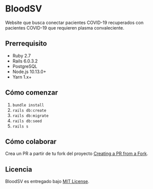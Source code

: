 # BloodSV

Website que busca conectar pacientes COVID-19 recuperados con pacientes COVID-19 que requieren plasma convaleciente.

## Prerrequisito

- Ruby 2.7
- Rails 6.0.3.2
- PostgreSQL
- Node.js 10.13.0+
- Yarn 1.x+

## Cómo comenzar

1. `bundle install`
2. `rails db:create`
3. `rails db:migrate`
4. `rails db:seed`
5. `rails s`

## Cómo colaborar

Crea un PR a partir de tu fork del proyecto [Creating a PR from a Fork](https://help.github.com/en/github/collaborating-with-issues-and-pull-requests/creating-a-pull-request-from-a-fork).


## Licencia

BloodSV es entregado bajo [MIT License](https://opensource.org/licenses/MIT).

